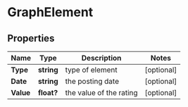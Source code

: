 # GraphElement


## Properties

| Name | Type | Description | Notes |
|------------ | ------------- | ------------- | -------------|
**Type** | **string** | type of element |[optional]|
**Date** | **string** | the posting date |[optional]|
**Value** | **float?** | the value of the rating |[optional]|